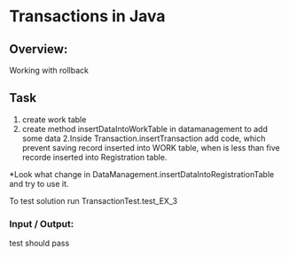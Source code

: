 # Transactions in Java

## Overview:

Working with rollback

## Task

1. create work table
2. create method insertDataIntoWorkTable in datamanagement to add some data
2.Inside Transaction.insertTransaction add code, which prevent saving record inserted into WORK table, when is less than five recorde inserted into Registration table.

*Look what change in DataManagement.insertDataIntoRegistrationTable and try to use it.

To test solution run TransactionTest.test_EX_3

### Input / Output:

test should pass
